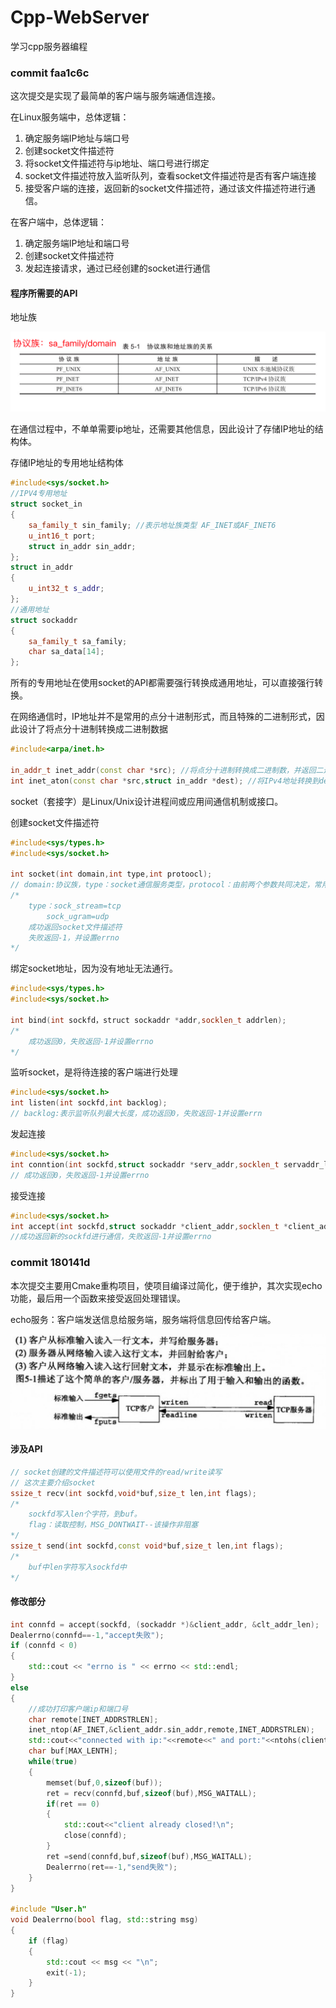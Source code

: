 # Cpp-WebServer
学习cpp服务器编程
### commit faa1c6c

这次提交是实现了最简单的客户端与服务端通信连接。

在Linux服务端中，总体逻辑：

1. 确定服务端IP地址与端口号
2. 创建socket文件描述符
3. 将socket文件描述符与ip地址、端口号进行绑定
4. socket文件描述符放入监听队列，查看socket文件描述符是否有客户端连接
5. 接受客户端的连接，返回新的socket文件描述符，通过该文件描述符进行通信。

在客户端中，总体逻辑：

1. 确定服务端IP地址和端口号
2. 创建socket文件描述符
3. 发起连接请求，通过已经创建的socket进行通信

#### 程序所需要的API

地址族

![image-20250515163057725](./assets/image-20250515163057725.png)

在通信过程中，不单单需要ip地址，还需要其他信息，因此设计了存储IP地址的结构体。

存储IP地址的专用地址结构体

```c++
#include<sys/socket.h>
//IPV4专用地址
struct socket_in
{
    sa_family_t sin_family;	//表示地址族类型 AF_INET或AF_INET6
    u_int16_t port;
    struct in_addr sin_addr;
};
struct in_addr
{
    u_int32_t s_addr;
};
//通用地址
struct sockaddr
{
    sa_family_t sa_family;
    char sa_data[14];
};
```

所有的专用地址在使用socket的API都需要强行转换成通用地址，可以直接强行转换。

在网络通信时，IP地址并不是常用的点分十进制形式，而且特殊的二进制形式，因此设计了将点分十进制转换成二进制数据

```c++
#include<arpa/inet.h>

in_addr_t inet_addr(const char *src); //将点分十进制转换成二进制数，并返回二进制数
int inet_aton(const char *src,struct in_addr *dest); //将IPv4地址转换到dest。
```

socket（套接字）是Linux/Unix设计进程间或应用间通信机制或接口。

创建socket文件描述符

```c++
#include<sys/types.h>
#include<sys/socket.h>

int socket(int domain,int type,int protoocl);
// domain:协议族，type：socket通信服务类型，protocol：由前两个参数共同决定，常用0（暂不了解）
/*
	type：sock_stream=tcp
		sock_ugram=udp
	成功返回socket文件描述符
	失败返回-1，并设置errno
*/
```

绑定socket地址，因为没有地址无法通行。

```c++
#include<sys/types.h>
#include<sys/socket.h>

int bind(int sockfd，struct sockaddr *addr,socklen_t addrlen);
/*
	成功返回0，失败返回-1并设置errno
*/
```

监听socket，是将待连接的客户端进行处理

```c++
#include<sys/socket.h>
int listen(int sockfd,int backlog);
// backlog:表示监听队列最大长度，成功返回0，失败返回-1并设置errn
```

发起连接

```c++
#include<sys/socket.h>
int conntion(int sockfd,struct sockaddr *serv_addr,socklen_t servaddr_len);
// 成功返回0，失败返回-1并设置errno
```

接受连接

```c++
#include<sys/socket.h>
int accept(int sockfd,struct sockaddr *client_addr,socklen_t *client_addr_len);
//成功返回新的sockfd进行通信，失败返回-1并设置errno
```

### commit 180141d

本次提交主要用Cmake重构项目，使项目编译过简化，便于维护，其次实现echo功能，最后用一个函数来接受返回处理错误。

echo服务：客户端发送信息给服务端，服务端将信息回传给客户端。

![image-20250518151917215](./assets/image-20250518151917215.png)

#### 涉及API

```c++
// socket创建的文件描述符可以使用文件的read/write读写
// 这次主要介绍socket
ssize_t recv(int sockfd,void*buf,size_t len,int flags);	
/*
	sockfd写入len个字符，到buf。
	flag：读取控制，MSG_DONTWAIT--该操作非阻塞
*/
ssize_t send(int sockfd,const void*buf,size_t len,int flags);
/*
	buf中len字符写入sockfd中
*/

```

#### 修改部分

```c++
int connfd = accept(sockfd, (sockaddr *)&client_addr, &clt_addr_len);
Dealerrno(connfd==-1,"accept失败");
if (connfd < 0)
{
    std::cout << "errno is " << errno << std::endl;
}
else
{
    //成功打印客户端ip和端口号
    char remote[INET_ADDRSTRLEN];
    inet_ntop(AF_INET,&client_addr.sin_addr,remote,INET_ADDRSTRLEN);
    std::cout<<"connected with ip:"<<remote<<" and port:"<<ntohs(client_addr.sin_port)<<std::endl;
    char buf[MAX_LENTH];
    while(true)
    {
        memset(buf,0,sizeof(buf));
        ret = recv(connfd,buf,sizeof(buf),MSG_WAITALL);
        if(ret == 0)
        {
            std::cout<<"client already closed!\n";
            close(connfd);
        }
        ret =send(connfd,buf,sizeof(buf),MSG_WAITALL);
        Dealerrno(ret==-1,"send失败");
    }
}

#include "User.h"
void Dealerrno(bool flag, std::string msg)
{
    if (flag)
    {
        std::cout << msg << "\n";
        exit(-1);
    }
}
```

